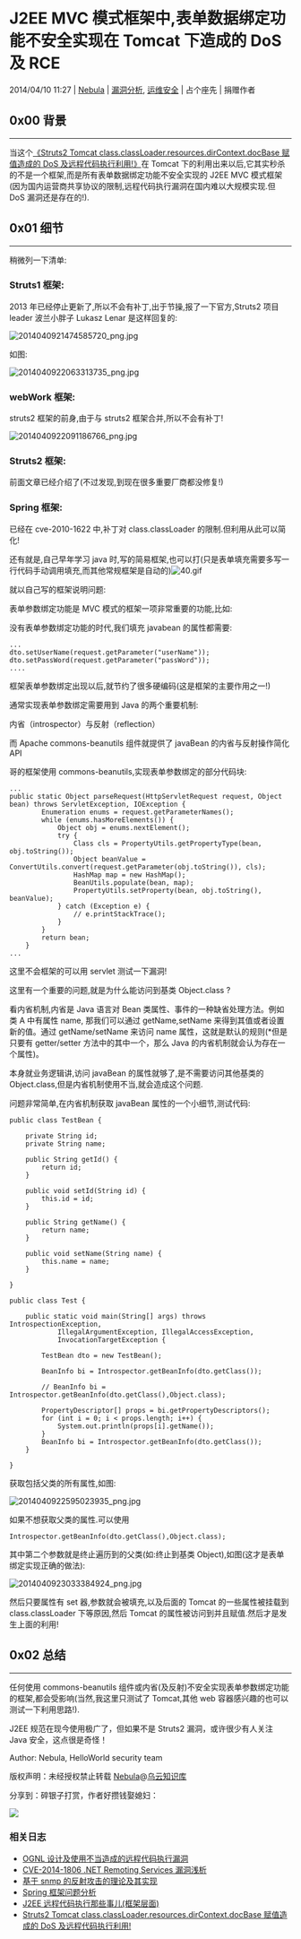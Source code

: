 # J2EE MVC 模式框架中,表单数据绑定功能不安全实现在 Tomcat 下造成的 DoS 及 RCE

2014/04/10 11:27 | [Nebula](http://drops.wooyun.org/author/Nebula "由 Nebula 发布") | [漏洞分析](http://drops.wooyun.org/category/papers "查看 漏洞分析 中的全部文章"), [运维安全](http://drops.wooyun.org/category/%e8%bf%90%e7%bb%b4%e5%ae%89%e5%85%a8 "查看 运维安全 中的全部文章") | 占个座先 | 捐赠作者

## 0x00 背景

* * *

当这个[《Struts2 Tomcat class.classLoader.resources.dirContext.docBase 赋值造成的 DoS 及远程代码执行利用!》](http://drops.wooyun.org/papers/1377)在 Tomcat 下的利用出来以后,它其实秒杀的不是一个框架,而是所有表单数据绑定功能不安全实现的 J2EE MVC 模式框架(因为国内运营商共享协议的限制,远程代码执行漏洞在国内难以大规模实现.但 DoS 漏洞还是存在的!).

## 0x01 细节

* * *

稍微列一下清单:

### Struts1 框架:

2013 年已经停止更新了,所以不会有补丁,出于节操,报了一下官方,Struts2 项目 leader 波兰小胖子 Lukasz Lenar 是这样回复的:

![2014040921474585720_png.jpg](img/img1_u169_jpg.jpg)

如图:

![2014040922063313735_png.jpg](img/img2_u88_jpg.jpg)

### webWork 框架:

struts2 框架的前身,由于与 struts2 框架合并,所以不会有补丁!

![2014040922091186766_png.jpg](img/img3_u14_jpg.jpg)

### Struts2 框架:

前面文章已经介绍了(不过发现,到现在很多重要厂商都没修复!)

### Spring 框架:

已经在 cve-2010-1622 中,补丁对 class.classLoader 的限制.但利用从此可以简化!

还有就是,自己早年学习 java 时,写的简易框架,也可以打(只是表单填充需要多写一行代码手动调用填充,而其他常规框架是自动的)![40.gif](img/img4_u109_png.jpg)

就以自己写的框架说明问题:

表单参数绑定功能是 MVC 模式的框架一项非常重要的功能,比如:

没有表单参数绑定功能的时代,我们填充 javabean 的属性都需要:

```
... 
dto.setUserName(request.getParameter("userName"));  
dto.setPassWord(request.getParameter("passWord"));  
.... 

```

框架表单参数绑定出现以后,就节约了很多硬编码(这是框架的主要作用之一!)

通常实现表单参数绑定需要用到 Java 的两个重要机制:

内省（introspector）与反射（reflection）

而 Apache commons-beanutils 组件就提供了 javaBean 的内省与反射操作简化 API

哥的框架使用 commons-beanutils,实现表单参数绑定的部分代码块:

```
... 
public static Object parseRequest(HttpServletRequest request, Object bean) throws ServletException, IOException {
        Enumeration enums = request.getParameterNames();
        while (enums.hasMoreElements()) {
            Object obj = enums.nextElement();
            try {
                Class cls = PropertyUtils.getPropertyType(bean, obj.toString());
                Object beanValue = ConvertUtils.convert(request.getParameter(obj.toString()), cls);
                HashMap map = new HashMap();
                BeanUtils.populate(bean, map);
                PropertyUtils.setProperty(bean, obj.toString(), beanValue);
            } catch (Exception e) {
                // e.printStackTrace();
            }
        }
        return bean;
    }
... 

```

这里不会框架的可以用 servlet 测试一下漏洞!

这里有一个重要的问题,就是为什么能访问到基类 Object.class ?

看内省机制,内省是 Java 语言对 Bean 类属性、事件的一种缺省处理方法。例如类 A 中有属性 name, 那我们可以通过 getName,setName 来得到其值或者设置新的值。通过 getName/setName 来访问 name 属性，这就是默认的规则(*但是只要有 getter/setter 方法中的其中一个，那么 Java 的内省机制就会认为存在一个属性)。

本身就业务逻辑讲,访问 javaBean 的属性就够了,是不需要访问其他基类的 Object.class,但是内省机制使用不当,就会造成这个问题.

问题非常简单,在内省机制获取 javaBean 属性的一个小细节,测试代码:

```
public class TestBean {

    private String id;
    private String name;

    public String getId() {
        return id;
    }

    public void setId(String id) {
        this.id = id;
    }

    public String getName() {
        return name;
    }

    public void setName(String name) {
        this.name = name;
    }

}

public class Test {

    public static void main(String[] args) throws IntrospectionException,
            IllegalArgumentException, IllegalAccessException,
            InvocationTargetException {

        TestBean dto = new TestBean();

        BeanInfo bi = Introspector.getBeanInfo(dto.getClass());

        // BeanInfo bi = Introspector.getBeanInfo(dto.getClass(),Object.class);

        PropertyDescriptor[] props = bi.getPropertyDescriptors();
        for (int i = 0; i < props.length; i++) {
            System.out.println(props[i].getName());
        }
        BeanInfo bi = Introspector.getBeanInfo(dto.getClass());
    }

}

```

获取包括父类的所有属性,如图:

![2014040922595023935_png.jpg](img/img5_u11_jpg.jpg)

如果不想获取父类的属性.可以使用

```
Introspector.getBeanInfo(dto.getClass(),Object.class);

```

其中第二个参数就是终止遍历到的父类(如:终止到基类 Object),如图(这才是表单绑定实现正确的做法):

![2014040923033384924_png.jpg](img/img6_u22_jpg.jpg)

然后只要属性有 set 器,参数就会被填充,以及后面的 Tomcat 的一些属性被挂载到 class.classLoader 下等原因,然后 Tomcat 的属性被访问到并且赋值.然后才是发生上面的利用!

## 0x02 总结

* * *

任何使用 commons-beanutils 组件或内省(及反射)不安全实现表单参数绑定功能的框架,都会受影响(当然,我这里只测试了 Tomcat,其他 web 容器感兴趣的也可以测试一下利用思路!).

J2EE 规范在现今使用极广了，但如果不是 Struts2 漏洞，或许很少有人关注 Java 安全，这点很是奇怪！

Author: Nebula, HelloWorld security team

版权声明：未经授权禁止转载 [Nebula](http://drops.wooyun.org/author/Nebula "由 Nebula 发布")@[乌云知识库](http://drops.wooyun.org)

分享到：碎银子打赏，作者好攒钱娶媳妇：

![](img/img6_u36_png.jpg)

### 相关日志

*   [OGNL 设计及使用不当造成的远程代码执行漏洞](http://drops.wooyun.org/papers/340)
*   [CVE-2014-1806 .NET Remoting Services 漏洞浅析](http://drops.wooyun.org/papers/3993)
*   [基于 snmp 的反射攻击的理论及其实现](http://drops.wooyun.org/tips/2106)
*   [Spring 框架问题分析](http://drops.wooyun.org/tips/2892)
*   [J2EE 远程代码执行那些事儿(框架层面)](http://drops.wooyun.org/papers/914)
*   [Struts2 Tomcat class.classLoader.resources.dirContext.docBase 赋值造成的 DoS 及远程代码执行利用!](http://drops.wooyun.org/papers/1377)